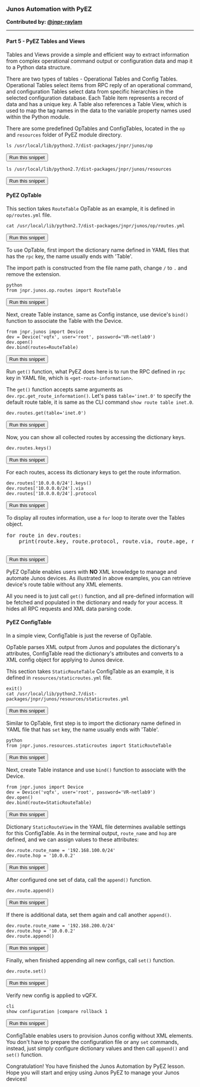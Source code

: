 ### Junos Automation with PyEZ

**Contributed by: [@jnpr-raylam](https://github.com/jnpr-raylam)**

---

#### Part 5 - PyEZ Tables and Views

Tables and Views provide a simple and efficient way to extract information from complex operational command output or configuration data and map it to a Python data structure. 

There are two types of tables - Operational Tables and Config Tables. Operational Tables select items from RPC reply of an operational command, and configuration Tables select data from specific hierarchies in the selected configuration database. Each Table item represents a record of data and has a unique key. A Table also references a Table View, which is used to map the tag names in the data to the variable property names used within the Python module.

There are some predefined OpTables and ConfigTables, located in the `op` and `resources` folder of PyEZ module directory.

```
ls /usr/local/lib/python2.7/dist-packages/jnpr/junos/op
```
<button type="button" class="btn btn-primary btn-sm" onclick="runSnippetInTab('linux', 0)">Run this snippet</button>

```
ls /usr/local/lib/python2.7/dist-packages/jnpr/junos/resources
```
<button type="button" class="btn btn-primary btn-sm" onclick="runSnippetInTab('linux', 1)">Run this snippet</button>

#### PyEZ OpTable

This section takes `RouteTable` OpTable as an example, it is defined in `op/routes.yml` file.

```
cat /usr/local/lib/python2.7/dist-packages/jnpr/junos/op/routes.yml
```
<button type="button" class="btn btn-primary btn-sm" onclick="runSnippetInTab('linux', 2)">Run this snippet</button>

To use OpTable, first import the dictionary name defined in YAML files that has the `rpc` key, the name usually ends with 'Table'.

The import path is constructed from the file name path, change `/` to `.` and remove the extension.

```
python
from jnpr.junos.op.routes import RouteTable
```
<button type="button" class="btn btn-primary btn-sm" onclick="runSnippetInTab('linux', 3)">Run this snippet</button>

Next, create Table instance, same as Config instance, use device's `bind()` function to associate the Table with the Device.

```
from jnpr.junos import Device
dev = Device('vqfx', user='root', password='VR-netlab9')
dev.open()
dev.bind(routes=RouteTable)
```
<button type="button" class="btn btn-primary btn-sm" onclick="runSnippetInTab('linux', 4)">Run this snippet</button>

Run `get()` function, what PyEZ does here is to run the RPC defined in `rpc` key in YAML file, which is `<get-route-information>`.

The `get()` function accepts same arguments as `dev.rpc.get_route_information()`. Let's pass `table='inet.0'` to specify the default route table, it is same as the CLI command `show route table inet.0`.

```
dev.routes.get(table='inet.0')
```
<button type="button" class="btn btn-primary btn-sm" onclick="runSnippetInTab('linux', 5)">Run this snippet</button>

Now, you can show all collected routes by accessing the dictionary keys.

```
dev.routes.keys()
```
<button type="button" class="btn btn-primary btn-sm" onclick="runSnippetInTab('linux', 6)">Run this snippet</button>

For each routes, access its dictionary keys to get the route information.

```
dev.routes['10.0.0.0/24'].keys()
dev.routes['10.0.0.0/24'].via
dev.routes['10.0.0.0/24'].protocol
```
<button type="button" class="btn btn-primary btn-sm" onclick="runSnippetInTab('linux', 7)">Run this snippet</button>

To display all routes information, use a `for` loop to iterate over the Tables object.

<pre>
for route in dev.routes:
    print(route.key, route.protocol, route.via, route.age, route.nexthop)

</pre>
<button type="button" class="btn btn-primary btn-sm" onclick="runSnippetInTab('linux', 8)">Run this snippet</button>

PyEZ OpTable enables users with **NO** XML knowledge to manage and automate Junos devices. As illustrated in above examples, you can retrieve device's route table without any XML elements.

All you need is to just call `get()` function, and all pre-defined information will be fetched and populated in the dictionary and ready for your access. It hides all RPC requests and XML data parsing code.

#### PyEZ ConfigTable

In a simple view, ConfigTable is just the reverse of OpTable.

OpTable parses XML output from Junos and populates the dictionary's attributes, ConfigTable read the dictionary's attributes and converts to a XML config object for applying to Junos device.

This section takes `StaticRouteTable` ConfigTable as an example, it is defined in `resources/staticroutes.yml` file.

```
exit()
cat /usr/local/lib/python2.7/dist-packages/jnpr/junos/resources/staticroutes.yml
```
<button type="button" class="btn btn-primary btn-sm" onclick="runSnippetInTab('linux', 9)">Run this snippet</button>

Similar to OpTable, first step is to import the dictionary name defined in YAML file that has `set` key, the name usually ends with 'Table'.

```
python
from jnpr.junos.resources.staticroutes import StaticRouteTable
```
<button type="button" class="btn btn-primary btn-sm" onclick="runSnippetInTab('linux', 10)">Run this snippet</button>

Next, create Table instance and use `bind()` function to associate with the Device.

```
from jnpr.junos import Device
dev = Device('vqfx', user='root', password='VR-netlab9')
dev.open()
dev.bind(route=StaticRouteTable)
```
<button type="button" class="btn btn-primary btn-sm" onclick="runSnippetInTab('linux', 11)">Run this snippet</button>

Dictionary `StaticRouteView` in the YAML file determines available settings for this ConfigTable. As in the terminal output, `route_name` and `hop` are defined, and we can assign values to these attributes:

```
dev.route.route_name = '192.168.100.0/24'
dev.route.hop = '10.0.0.2'
```
<button type="button" class="btn btn-primary btn-sm" onclick="runSnippetInTab('linux', 12)">Run this snippet</button>

After configured one set of data, call the `append()` function.

```
dev.route.append()
```
<button type="button" class="btn btn-primary btn-sm" onclick="runSnippetInTab('linux', 13)">Run this snippet</button>

If there is additional data, set them again and call another `append()`.

```
dev.route.route_name = '192.168.200.0/24'
dev.route.hop = '10.0.0.2'
dev.route.append()
```
<button type="button" class="btn btn-primary btn-sm" onclick="runSnippetInTab('linux', 14)">Run this snippet</button>

Finally, when finished appending all new configs, call `set()` function.

```
dev.route.set()
```
<button type="button" class="btn btn-primary btn-sm" onclick="runSnippetInTab('linux', 15)">Run this snippet</button>

Verify new config is applied to vQFX.

```
cli
show configuration |compare rollback 1
```
<button type="button" class="btn btn-primary btn-sm" onclick="runSnippetInTab('vqfx', 16)">Run this snippet</button>

ConfigTable enables users to provision Junos config without XML elements. You don't have to prepare the configuration file or any `set` commands, instead, just simply configure dictionary values and then call `append()` and `set()` function.

Congratulation! You have finished the Junos Automation by PyEZ lesson. Hope you will start and enjoy using Junos PyEZ to manage your Junos devices!
